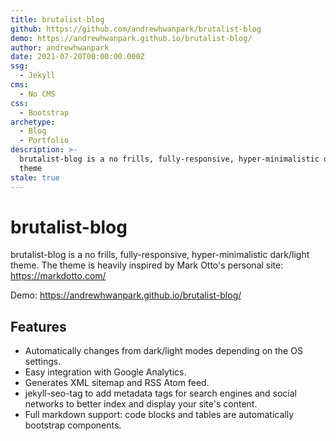 ```yaml
---
title: brutalist-blog
github: https://github.com/andrewhwanpark/brutalist-blog
demo: https://andrewhwanpark.github.io/brutalist-blog/
author: andrewhwanpark
date: 2021-07-20T00:00:00.000Z
ssg:
  - Jekyll
cms:
  - No CMS
css:
  - Bootstrap
archetype:
  - Blog
  - Portfolio
description: >-
  brutalist-blog is a no frills, fully-responsive, hyper-minimalistic dark/light
  theme
stale: true
---
```


# brutalist-blog

brutalist-blog is a no frills, fully-responsive, hyper-minimalistic dark/light theme. The theme is heavily inspired by Mark Otto's personal site: https://markdotto.com/

Demo: https://andrewhwanpark.github.io/brutalist-blog/

## Features

- Automatically changes from dark/light modes depending on the OS settings.
- Easy integration with Google Analytics.
- Generates XML sitemap and RSS Atom feed.
- jekyll-seo-tag to add metadata tags for search engines and social networks to better index and display your site's content.
- Full markdown support: code blocks and tables are automatically bootstrap components.

